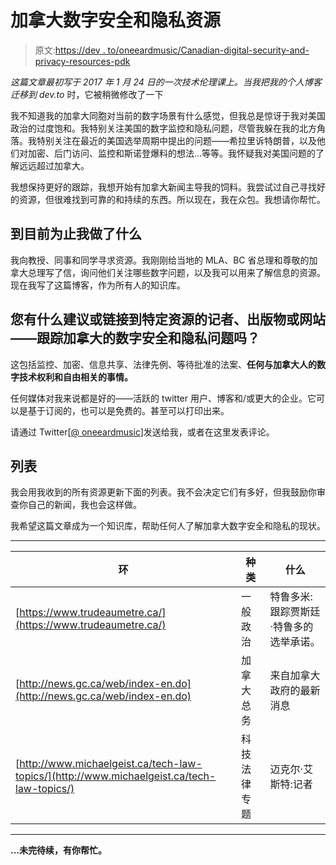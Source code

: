 # 加拿大数字安全和隐私资源

> 原文:[https://dev . to/oneeardmusic/Canadian-digital-security-and-privacy-resources-pdk](https://dev.to/oneearedmusic/canadian-digital-security-and-privacy-resources-pdk)

*这篇文章最初写于 2017 年 1 月 24 日的一次技术伦理课上。当我把我的个人博客迁移到 dev.to* 时，它被稍微修改了一下

我不知道我的加拿大同胞对当前的数字场景有什么感觉，但我总是惊讶于我对美国政治的过度饱和。我特别关注美国的数字监控和隐私问题，尽管我躲在我的北方角落。我特别关注在最近的美国选举周期中提出的问题——希拉里诉特朗普，以及他们对加密、后门访问、监控和斯诺登爆料的想法...等等。我怀疑我对美国问题的了解远远超过加拿大。

我想保持更好的跟踪，我想开始有加拿大新闻主导我的饲料。我尝试过自己寻找好的资源，但很难找到可靠的和持续的东西。所以现在，我在众包。我想请你帮忙。

## [](#what-ive-done-so-far)到目前为止我做了什么

我向教授、同事和同学寻求资源。我刚刚给当地的 MLA、BC 省总理和尊敬的加拿大总理写了信，询问他们关注哪些数字问题，以及我可以用来了解信息的资源。现在我写了这篇博客，作为所有人的知识库。

## [](#do-you-have-any-suggestions-or-links-to-resources-specific-journalists-publications-or-websites-keeping-track-of-canadian-digital-security-and-privacy-concerns)您有什么建议或链接到特定资源的记者、出版物或网站——跟踪加拿大的数字安全和隐私问题吗？

这包括监控、加密、信息共享、法律先例、等待批准的法案、**任何与加拿大人的数字技术权利和自由相关的事情。**

任何媒体对我来说都是好的——活跃的 twitter 用户、博客和/或更大的企业。它可以是基于订阅的，也可以是免费的。甚至可以打印出来。

请通过 Twitter[[@ oneeardmusic](https://dev.to/oneearedmusic)]发送给我，或者在这里发表评论。

## [](#the-list)列表

我会用我收到的所有资源更新下面的列表。我不会决定它们有多好，但我鼓励你审查你自己的新闻，我也会这样做。

我希望这篇文章成为一个知识库，帮助任何人了解加拿大数字安全和隐私的现状。

* * *

| 环 | 种类 | 什么 |
| --- | --- | --- |
| [https://www.trudeaumetre.ca/](https://www.trudeaumetre.ca/) | 一般政治 | 特鲁多米:跟踪贾斯廷·特鲁多的选举承诺。 |
| [http://news.gc.ca/web/index-en.do](http://news.gc.ca/web/index-en.do) | 加拿大总务 | 来自加拿大政府的最新消息 |
| [http://www.michaelgeist.ca/tech-law-topics/](http://www.michaelgeist.ca/tech-law-topics/) | 科技法律专题 | 迈克尔·艾斯特:记者 |

* * *

**...未完待续，有你帮忙。**